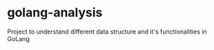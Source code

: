 # golang-analysis
Project to understand different data structure and it's functionalities in GoLang
